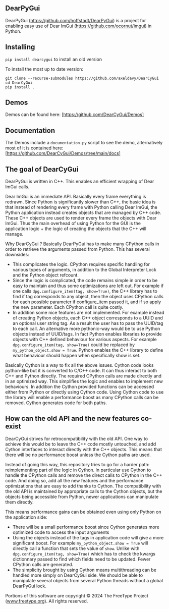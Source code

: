 ## DearPyGui

DearPyGui (https://github.com/hoffstadt/DearPyGui) is a project for enabling easy use of Dear ImGui (https://github.com/ocornut/imgui) in Python.

## Installing
`pip install dearcygui` to install an old version

To install the most up to date version:
```
git clone --recurse-submodules https://github.com/axeldavy/DearCyGui
cd DearCyGui
pip install .
```

## Demos

Demos can be found here: [https://github.com/DearCyGui/Demos]


## Documentation

The Demos include a `documentation.py` script to see the demo,
alternatively most of it is contained here:
[https://github.com/DearCyGui/Demos/tree/main/docs]


## The goal of DearCyGui

DearPyGui is written in C++. This enables an efficient wrapping of Dear ImGui calls.

Dear ImGui is an immediate API. Basically every frame everything is redrawn.
Since Python is significantly slower than C++, the basic idea is that instead of rendering every frame with Python calling Dear ImGui, the Python application instead creates objects that are managed by C++ code. These C++ objects are used to render every frame the objects with Dear ImGui. Thus the main overhead of using Python for the GUI is the application logic + the logic of creating the objects that the C++ will manage.

Why DearCyGui ? Basically DearPyGui has to make many CPython calls in order to retrieve the arguments passed from Python. This has several downsides:
- This complicates the logic. CPython requires specific handling for various types of arguments, in addition to the Global Interpreter Lock and the Python object refcount.
- Since the logic is complicated, the code remains simple in order to be easy to maintain and thus some optimizations are left out.
For example if one calls ```dpg.configure_item(tag, show=True)```, the C++ library has to find if tag corresponds to any object, then the object uses CPython calls for each possible parameter if configure_item passed it, and if so apply the new parameter. Each CPython call is quite costly.
- In addition some nice features are not implemented. For example instead of creating Python objects, each C++ object corresponds to a UUID and an optional user string tag. As a result the user has to pass the UUID/tag to each call. An alternative more pythonic-way would be to use Python objects instead of UUID/tags. In fact Python enables libraries to provide objects with C++ defined behaviour for various aspects. For example ```dpg.configure_item(tag, show=True)``` could be replaced by ```my_python_object.show = True```. Python enables the C++ library to define what behaviour should happen when specifically show is set.

Basically Cython is a way to fix all the above issues. Cython code looks python-like but it is converted to C/C++ code. It can thus interact to both C++ and Python directly. The required CPython calls are made directly and in an optimized way. This simplifies the logic and enables to implement new behaviours. In addition the Cython provided functions can be accessed either from Python or directly using Cython code. Using Cython code to use the library will enable a performance boost as many CPython calls can be removed. Cython generates code for both paths.

## How can the old API and the new features co-exist

DearCyGui strives for retrocompatibility with the old API. One way to achieve this would be to leave the C++ code mostly untouched, and add Cython interfaces to interact directly with the C++ objects. This means that there will be no performance boost unless the Cython paths are used.

Instead of going this way, this repository tries to go for a harder path: reimplementing part of the logic in Cython. In particular use Cython to handle the CPython calls and remove the direct calls to CPython in the C++ code. And doing so, add all the new features and the performance optimizations that are easy to add thanks to Cython. The compatibility with the old API is maintained by appropriate calls to the Cython objects, but the objects being accessible from Python, newer applications can manipulate them directly.

This means performance gains can be obtained even using only Python on the application side:
- There will be a small performance boost since Cython generates more optimized code to access the input arguments
- Using the objects instead of the tags in application code will give a more significant boost. For example ```my_python_object.show = True``` will directly call a function that sets the value of ```show```. Unlike with ```dpg.configure_item(tag, show=True)``` which has to check the kwargs dictionnary passed to find which fields need to be updated. Fewer CPython calls are generated.
- The simplicity brought by using Cython means multithreading can be handled more simply on DearCyGui side. We should be able to manipulate several objects from several Python threads without a global DearPyGui lock.


Portions of this software are copyright © 2024 The FreeType
Project (www.freetype.org).  All rights reserved.

